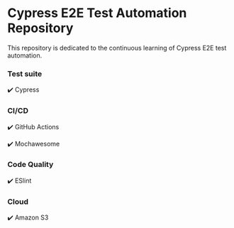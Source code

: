 # Cypress E2E Test Automation Repository

This repository is dedicated to the continuous learning of Cypress E2E test automation.

### Test suite
✔️ Cypress 

### CI/CD
✔️ GitHub Actions

✔️ Mochawesome

### Code Quality
✔️ ESlint
  
### Cloud
✔️ Amazon S3
